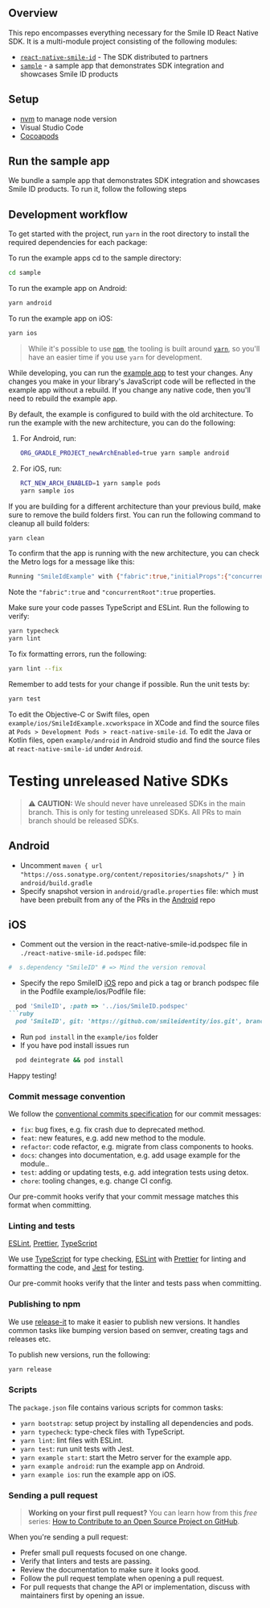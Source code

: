 ## Overview

This repo encompasses everything necessary for the Smile ID React Native SDK. It is a multi-module
project consisting of the following modules:

- [`react-native-smile-id`](https://github.com/smileidentity/react-native/tree/main) -
  The SDK distributed to partners
- [`sample`](https://github.com/smileidentity/react-native/tree/main/sample) - a sample app
  that demonstrates SDK integration and showcases Smile ID products

## Setup

- [nvm](https://github.com/nvm-sh/nvm) to manage node version
- Visual Studio Code
- [Cocoapods](https://cocoapods.org/)

## Run the sample app

We bundle a sample app that demonstrates SDK integration and showcases Smile ID products. To run it,
follow the following steps

## Development workflow

To get started with the project, run `yarn` in the root directory to install the required dependencies for each package:

To run the example apps cd to the sample directory:

```sh
cd sample
```
To run the example app on Android:

```sh
yarn android
```

To run the example app on iOS:

```sh
yarn ios
```

> While it's possible to use [`npm`](https://github.com/npm/cli), the tooling is built around [`yarn`](https://classic.yarnpkg.com/), so you'll have an easier time if you use `yarn` for development.

While developing, you can run the [example app](/sample/) to test your changes. Any changes you make in your library's JavaScript code will be reflected in the example app without a rebuild. If you change any native code, then you'll need to rebuild the example app.

By default, the example is configured to build with the old architecture. To run the example with the new architecture, you can do the following:

1. For Android, run:

   ```sh
   ORG_GRADLE_PROJECT_newArchEnabled=true yarn sample android
   ```

2. For iOS, run:

   ```sh
   RCT_NEW_ARCH_ENABLED=1 yarn sample pods
   yarn sample ios
   ```

If you are building for a different architecture than your previous build, make sure to remove the build folders first. You can run the following command to cleanup all build folders:

```sh
yarn clean
```

To confirm that the app is running with the new architecture, you can check the Metro logs for a message like this:

```sh
Running "SmileIdExample" with {"fabric":true,"initialProps":{"concurrentRoot":true},"rootTag":1}
```

Note the `"fabric":true` and `"concurrentRoot":true` properties.

Make sure your code passes TypeScript and ESLint. Run the following to verify:

```sh
yarn typecheck
yarn lint
```

To fix formatting errors, run the following:

```sh
yarn lint --fix
```

Remember to add tests for your change if possible. Run the unit tests by:

```sh
yarn test
```

To edit the Objective-C or Swift files, open `example/ios/SmileIdExample.xcworkspace` in XCode and find the source files at `Pods > Development Pods > react-native-smile-id`.
To edit the Java or Kotlin files, open `example/android` in Android studio and find the source files at `react-native-smile-id` under `Android`.

# Testing unreleased Native SDKs

> ⚠️ **CAUTION:** We should never have unreleased SDKs in the main branch. This is only for testing unreleased SDKs. All PRs to main branch should be released SDKs.

## Android
* Uncomment  `maven { url "https://oss.sonatype.org/content/repositories/snapshots/" }` in `android/build.gradle`
* Specify snapshot version in `android/gradle.properties` file: which must have been prebuilt from any of the PRs in the [Android](https://github.com/smileidentity/android) repo

## iOS
* Comment out the version in the react-native-smile-id.podspec file in `./react-native-smile-id.podspec` file:

```ruby
#  s.dependency "SmileID" # => Mind the version removal
```
* Specify the repo SmileID [iOS](https://github.com/smileidentity/ios) repo and pick a tag or branch podspec file in the Podfile example/ios/Podfile file:
```ruby
  pod 'SmileID', :path => '../ios/SmileID.podspec'
```ruby
  pod 'SmileID', git: 'https://github.com/smileidentity/ios.git', branch: 'main'
```
* Run `pod install` in the `example/ios` folder
* If you have pod install issues run
```bash
  pod deintegrate && pod install
```

Happy testing!

### Commit message convention

We follow the [conventional commits specification](https://www.conventionalcommits.org/en) for our commit messages:

- `fix`: bug fixes, e.g. fix crash due to deprecated method.
- `feat`: new features, e.g. add new method to the module.
- `refactor`: code refactor, e.g. migrate from class components to hooks.
- `docs`: changes into documentation, e.g. add usage example for the module..
- `test`: adding or updating tests, e.g. add integration tests using detox.
- `chore`: tooling changes, e.g. change CI config.

Our pre-commit hooks verify that your commit message matches this format when committing.

### Linting and tests

[ESLint](https://eslint.org/), [Prettier](https://prettier.io/), [TypeScript](https://www.typescriptlang.org/)

We use [TypeScript](https://www.typescriptlang.org/) for type checking, [ESLint](https://eslint.org/) with [Prettier](https://prettier.io/) for linting and formatting the code, and [Jest](https://jestjs.io/) for testing.

Our pre-commit hooks verify that the linter and tests pass when committing.

### Publishing to npm

We use [release-it](https://github.com/release-it/release-it) to make it easier to publish new versions. It handles common tasks like bumping version based on semver, creating tags and releases etc.

To publish new versions, run the following:

```sh
yarn release
```

### Scripts

The `package.json` file contains various scripts for common tasks:

- `yarn bootstrap`: setup project by installing all dependencies and pods.
- `yarn typecheck`: type-check files with TypeScript.
- `yarn lint`: lint files with ESLint.
- `yarn test`: run unit tests with Jest.
- `yarn example start`: start the Metro server for the example app.
- `yarn example android`: run the example app on Android.
- `yarn example ios`: run the example app on iOS.

### Sending a pull request

> **Working on your first pull request?** You can learn how from this _free_ series: [How to Contribute to an Open Source Project on GitHub](https://app.egghead.io/playlists/how-to-contribute-to-an-open-source-project-on-github).

When you're sending a pull request:

- Prefer small pull requests focused on one change.
- Verify that linters and tests are passing.
- Review the documentation to make sure it looks good.
- Follow the pull request template when opening a pull request.
- For pull requests that change the API or implementation, discuss with maintainers first by opening an issue.
